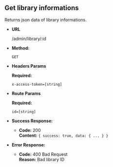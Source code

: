 **Get library informations**
----
  Returns json data of library informations.

* **URL**

  /admin/library/:id

* **Method:**

  `GET`

*  **Headers Params**

   **Required:**

   `x-access-token=[string]`

*  **Route Params**

   **Required:**

   `id=[string]`<br />

* **Success Response:**

  * **Code:** 200 <br />
    **Content:** `{ success: true, data: { ... } }`


* **Error Response:**

  * **Code:** 400 Bad Request <br />
    **Reason:** Bad library ID
